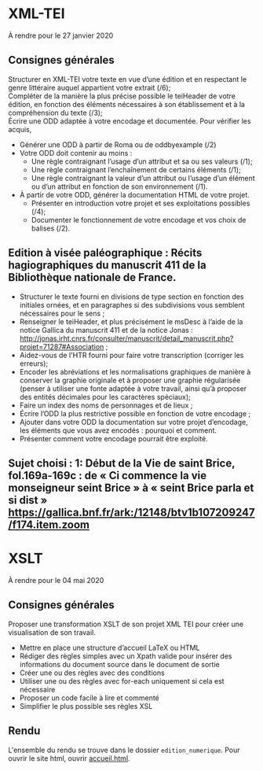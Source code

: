 # XML-TEI

À rendre pour le 27 janvier 2020

## Consignes générales

Structurer en XML-TEI votre texte en vue d’une édition et en respectant le genre littéraire auquel appartient votre extrait (/6);    
Compléter de la manière la plus précise possible le teiHeader de votre édition, en fonction des éléments nécessaires à son établissement et à la compréhension du texte (/3);    
Écrire une ODD adaptée à votre encodage et documentée. Pour vérifier les acquis,    
- Générer une ODD à partir de Roma ou de oddbyexample (/2)
- Votre ODD doit contenir au moins :
	- Une règle contraignant l’usage d’un attribut et sa ou ses valeurs (/1);
	- Une règle contraignant l’enchaînement de certains éléments (/1);
	- Une règle contraignant la valeur d’un attribut ou l’usage d’un élément ou d’un attribut en fonction de son environnement (/1).
- À partir de votre ODD, générer la documentation HTML de votre projet.
	- Présenter en introduction votre projet et ses exploitations possibles (/4);
	- Documenter le fonctionnement de votre encodage et vos choix de balises (/2).

## Edition à visée paléographique : Récits hagiographiques du manuscrit 411 de la Bibliothèque nationale de France.

- Structurer le texte fourni en divisions de type section en fonction des initiales ornées, et en paragraphes si des subdivisions vous semblent nécessaires pour le sens ;
- Renseigner le teiHeader, et plus précisément le msDesc à l’aide de la notice Gallica du manuscrit 411 et de la notice Jonas : http://jonas.irht.cnrs.fr/consulter/manuscrit/detail_manuscrit.php?projet=71287#Association ;
- Aidez-vous de l'HTR fourni pour faire votre transcription (corriger les erreurs);
- Encoder les abréviations et les normalisations graphiques de manière à conserver la graphie originale et à proposer une graphie régularisée (penser à utiliser une fonte adaptée à votre travail, ainsi qu’à proposer des entités décimales pour les caractères spéciaux);
- Faire un index des noms de personnages et de lieux ;
- Écrire l’ODD la plus restrictive possible en fonction de votre encodage ;
- Ajouter dans votre ODD la documentation sur votre projet d’encodage, les éléments que vous avez
encodés : pourquoi et comment.
- Présenter comment votre encodage pourrait être exploité.

## Sujet choisi : 1: Début de la Vie de saint Brice, fol.169a-169c : de « Ci commence la vie monseigneur seint Brice » à « seint Brice parla et si dist » https://gallica.bnf.fr/ark:/12148/btv1b107209247/f174.item.zoom

# XSLT

À rendre pour le 04 mai 2020

## Consignes générales

Proposer une transformation XSLT de son projet XML TEI pour créer une visualisation de son travail.
- Mettre en place une structure d’accueil LaTeX ou HTML
- Rédiger des règles simples avec un Xpath valide pour insérer des informations du document source dans le document de sortie
- Créer une ou des règles avec des conditions
- Utiliser une ou des règles avec for-each uniquement si cela est nécessaire
- Proposer un code facile à lire et commenté
- Simplifier le plus possible ses règles XSL

## Rendu

L'ensemble du rendu se trouve dans le dossier `edition_numerique`. Pour ouvrir le site html, ouvrir [accueil.html](edition_numerique/accueil.html).
